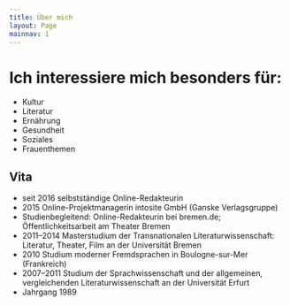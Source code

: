 ```yaml
---
title: Über mich
layout: Page
mainnav: 1
---
```

# Ich interessiere mich besonders für:
* Kultur
* Literatur
* Ernährung
* Gesundheit
* Soziales
* Frauenthemen


## Vita

* seit 2016 selbstständige Online-Redakteurin
* 2015 Online-Projektmanagerin intosite GmbH (Ganske Verlagsgruppe)
* Studienbegleitend: Online-Redakteurin bei bremen.de; Öffentlichkeitsarbeit am Theater Bremen
* 2011–2014 Masterstudium der Transnationalen Literaturwissenschaft: Literatur, Theater, Film an der Universität Bremen
* 2010 Studium moderner Fremdsprachen in Boulogne-sur-Mer (Frankreich)
* 2007–2011 Studium der Sprachwissenschaft und der allgemeinen, vergleichenden Literaturwissenschaft an der Universität Erfurt
* Jahrgang 1989
